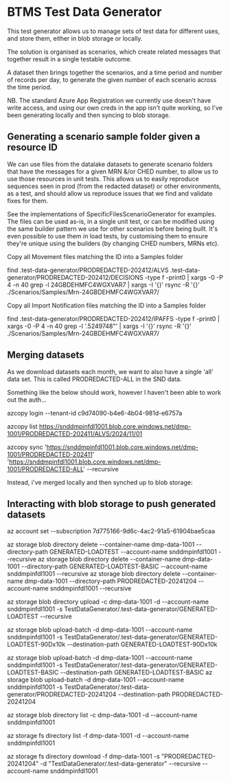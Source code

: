 # BTMS Test Data Generator

This test generator allows us to manage sets of test data for different uses, and store them, either in blob storage or
locally.

The solution is organised as scenarios, which create related messages that together result in a single testable outcome.

A dataset then brings together the scenarios, and a time period and number of records per day, to generate the given
number of each scenario across the time period.

NB. The standard Azure App Registration we currently use doesn't have write access, and using our own creds in the app
isn't quite working, so I've been generating locally and then syncing to blob storage.

## Generating a scenario sample folder given a resource ID

We can use files from the datalake datasets to generate scenario folders that have the messages for a given MRN &/or CHED number, to allow us to use those resources in unit tests. This allows us to easily reproduce sequences seen in prod (from the redacted dataset) or other environments, as a test, and should allow us reproduce issues that we find and validate fixes for them.

See the implementations of SpecificFilesScenarioGenerator for examples. The files can be used as-is, in a single unit test, or can be modified using the same builder pattern we use for other scenarios before being built. It's even possible to use them in load tests, by customising them to ensure they're unique using the builders (by changing CHED numbers, MRNs etc).

Copy all Movement files matching the ID into a Samples folder

find .test-data-generator/PRODREDACTED-202412/ALVS .test-data-generator/PRODREDACTED-202412/DECISIONS -type f -print0 | xargs -0 -P 4 -n 40 grep -l 24GBDEHMFC4WGXVAR7 | xargs -I '{}' rsync -R '{}' ./Scenarios/Samples/Mrn-24GBDEHMFC4WGXVAR7/

Copy all Import Notification files matching the ID into a Samples folder

find .test-data-generator/PRODREDACTED-202412/IPAFFS -type f -print0 | xargs -0 -P 4 -n 40 grep -l '.5249748\"' | xargs -I '{}' rsync -R '{}' ./Scenarios/Samples/Mrn-24GBDEHMFC4WGXVAR7/

## Merging datasets

As we download datasets each month, we want to also have a single 'all' data set. This is called PRODREDACTED-ALL in the SND data.

Something like the below should work, however I haven't been able to work out the auth...

azcopy login --tenant-id c9d74090-b4e6-4b04-981d-e6757a

azcopy list https://snddmpinfdl1001.blob.core.windows.net/dmp-1001/PRODREDACTED-202411/ALVS/2024/11/01

azcopy sync 'https://snddmpinfdl1001.blob.core.windows.net/dmp-1001/PRODREDACTED-202411' 'https://snddmpinfdl1001.blob.core.windows.net/dmp-1001/PRODREDACTED-ALL' --recursive

Instead, i've merged locally and then synched up to blob storage:




## Interacting with blob storage to push generated datasets

az account set --subscription 7d775166-9d6c-4ac2-91a5-61904bae5caa

az storage blob directory delete --container-name dmp-data-1001 --directory-path GENERATED-LOADTEST --account-name snddmpinfdl1001 --recursive
az storage blob directory delete --container-name dmp-data-1001 --directory-path GENERATED-LOADTEST-BASIC --account-name snddmpinfdl1001 --recursive
az storage blob directory delete --container-name dmp-data-1001 --directory-path PRODREDACTED-20241204 --account-name snddmpinfdl1001 --recursive

az storage blob directory upload -c dmp-data-1001 -d --account-name snddmpinfdl1001 -s
TestDataGenerator/.test-data-generator/GENERATED-LOADTEST --recursive

az storage blob upload-batch -d dmp-data-1001 --account-name snddmpinfdl1001 -s
TestDataGenerator/.test-data-generator/GENERATED-LOADTEST-90Dx10k --destination-path GENERATED-LOADTEST-90Dx10k

az storage blob upload-batch -d dmp-data-1001 --account-name snddmpinfdl1001 -s TestDataGenerator/.test-data-generator/GENERATED-LOADTEST-BASIC --destination-path GENERATED-LOADTEST-BASIC
az storage blob upload-batch -d dmp-data-1001 --account-name snddmpinfdl1001 -s TestDataGenerator/.test-data-generator/PRODREDACTED-20241204 --destination-path PRODREDACTED-20241204


az storage blob directory list -c dmp-data-1001 -d  --account-name snddmpinfdl1001

az storage fs directory list -f dmp-data-1001 -d --account-name snddmpinfdl1001


az storage fs directory download -f dmp-data-1001 -s "PRODREDACTED-20241204" -d "TestDataGenerator/.test-data-generator" --recursive --account-name snddmpinfdl1001
